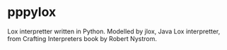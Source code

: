 # pppylox
Lox interpretter written in Python. Modelled by jlox, Java Lox interpretter, from Crafting Interpreters book by Robert Nystrom.
